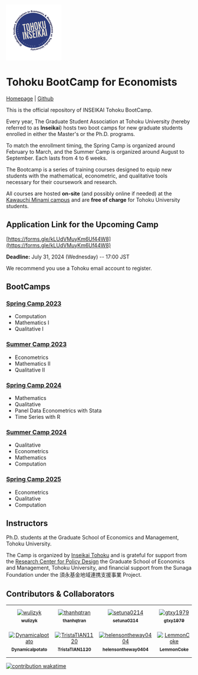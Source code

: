![](logo.png)

# Tohoku BootCamp for Economists 

[Homepage](https://thanhqtran.github.io/tohoku_bootcamp/) | [Github](https://github.com/thanhqtran/tohoku_bootcamp)

This is the official repository of INSEIKAI Tohoku BootCamp. 

Every year, The Graduate Student Association at Tohoku University (hereby referred to as **Inseikai**) hosts two boot camps for new graduate students enrolled in either the Master's or the Ph.D. programs. 

To match the enrollment timing, the Spring Camp is organized around February to March, and the Summer Camp is organized around August to September. Each lasts from 4 to 6 weeks. 

The Bootcamp is a series of training courses designed to equip new students with the mathematical, econometric, and qualitative tools necessary for their coursework and research. 

All courses are hosted **on-site** (and possibly online if needed) at the [Kawauchi Minami campus](https://goo.gl/maps/CBEscMB3hzLt4Byo7) and are **free of charge** for Tohoku University students.

## Application Link for the Upcoming Camp

[https://forms.gle/kLUdVMuyKm6Uf44W8](https://forms.gle/kLUdVMuyKm6Uf44W8)

**Deadline:** July 31, 2024 (Wednesday) -- 17:00 JST

We recommend you use a Tohoku email account to register.

## BootCamps

### [Spring Camp 2023](https://github.com/thanhqtran/tohoku_bootcamp/tree/main/2023_spring)

- Computation
- Mathematics I
- Qualitative I

### [Summer Camp 2023](https://github.com/thanhqtran/tohoku_bootcamp/tree/main/2023_summer)

- Econometrics
- Mathematics II
- Qualitative II

### [Spring Camp 2024](https://github.com/thanhqtran/tohoku_bootcamp/tree/main/2024_spring)

- Mathematics
- Qualitative
- Panel Data Econometrics with Stata
- Time Series with R

### [Summer Camp 2024](https://github.com/thanhqtran/tohoku_bootcamp/tree/main/2024_summer)
- Qualitative
- Econometrics
- Mathematics
- Computation

### [Spring Camp 2025](https://github.com/thanhqtran/tohoku_bootcamp/tree/main/2025_spring)
- Econometrics
- Qualitative
- Computation

## Instructors

Ph.D. students at the Graduate School of Economics and Management, Tohoku University.

The Camp is organized by [Inseikai Tohoku](inseikaitohoku.org) and is grateful for support from the [Research Center for Policy Design](https://www2.econ.tohoku.ac.jp/~PDesign/en.html) the Graduate School of Economics and Management, Tohoku University, and financial support from the Sunaga Foundation under the 須永基金地域連携支援事業 Project.


## Contributors & Collaborators

<!-- readme: collaborators,contributors -start -->
<table>
	<tbody>
		<tr>
            <td align="center">
                <a href="https://github.com/wulizyk">
                    <img src="https://avatars.githubusercontent.com/u/65752272?v=4" width="100;" alt="wulizyk"/>
                    <br />
                    <sub><b>wulizyk</b></sub>
                </a>
            </td>
            <td align="center">
                <a href="https://github.com/thanhqtran">
                    <img src="https://avatars.githubusercontent.com/u/66583019?v=4" width="100;" alt="thanhqtran"/>
                    <br />
                    <sub><b>thanhqtran</b></sub>
                </a>
            </td>
            <td align="center">
                <a href="https://github.com/setuna0214">
                    <img src="https://avatars.githubusercontent.com/u/116541479?v=4" width="100;" alt="setuna0214"/>
                    <br />
                    <sub><b>setuna0214</b></sub>
                </a>
            </td>
            <td align="center">
                <a href="https://github.com/gtxy1979">
                    <img src="https://avatars.githubusercontent.com/u/128568543?v=4" width="100;" alt="gtxy1979"/>
                    <br />
                    <sub><b>gtxy1979</b></sub>
                </a>
            </td>
            <td align="center">
                <a href="https://github.com/mamikokishida">
                    <img src="https://avatars.githubusercontent.com/u/128577223?v=4" width="100;" alt="mamikokishida"/>
                    <br />
                    <sub><b>mamikokishida</b></sub>
                </a>
            </td>
            <td align="center">
                <a href="https://github.com/FengYouxin">
                    <img src="https://avatars.githubusercontent.com/u/130349225?v=4" width="100;" alt="FengYouxin"/>
                    <br />
                    <sub><b>FengYouxin</b></sub>
                </a>
            </td>
		</tr>
		<tr>
            <td align="center">
                <a href="https://github.com/Dynamicalpotato">
                    <img src="https://avatars.githubusercontent.com/u/130369924?v=4" width="100;" alt="Dynamicalpotato"/>
                    <br />
                    <sub><b>Dynamicalpotato</b></sub>
                </a>
            </td>
            <td align="center">
                <a href="https://github.com/TristaTIAN1120">
                    <img src="https://avatars.githubusercontent.com/u/140711154?v=4" width="100;" alt="TristaTIAN1120"/>
                    <br />
                    <sub><b>TristaTIAN1120</b></sub>
                </a>
            </td>
            <td align="center">
                <a href="https://github.com/helensontheway0404">
                    <img src="https://avatars.githubusercontent.com/u/141707243?v=4" width="100;" alt="helensontheway0404"/>
                    <br />
                    <sub><b>helensontheway0404</b></sub>
                </a>
            </td>
            <td align="center">
                <a href="https://github.com/LemmonCoke">
                    <img src="https://avatars.githubusercontent.com/u/189077680?v=4" width="100;" alt="LemmonCoke"/>
                    <br />
                    <sub><b>LemmonCoke</b></sub>
                </a>
            </td>
            <td align="center">
                <a href="https://github.com/Sara-MengqiZhu">
                    <img src="https://avatars.githubusercontent.com/u/189095533?v=4" width="100;" alt="Sara-MengqiZhu"/>
                    <br />
                    <sub><b>Sara-MengqiZhu</b></sub>
                </a>
            </td>
		</tr>
	<tbody>
</table>
<!-- readme: collaborators,contributors -end -->

[![contribution wakatime](https://wakatime.com/badge/user/cc163315-2340-4910-bf0e-56d030d0986e/project/5152c272-a4c9-4081-98ae-d99c715ecb9a.svg)](https://wakatime.com/badge/user/cc163315-2340-4910-bf0e-56d030d0986e/project/5152c272-a4c9-4081-98ae-d99c715ecb9a)
